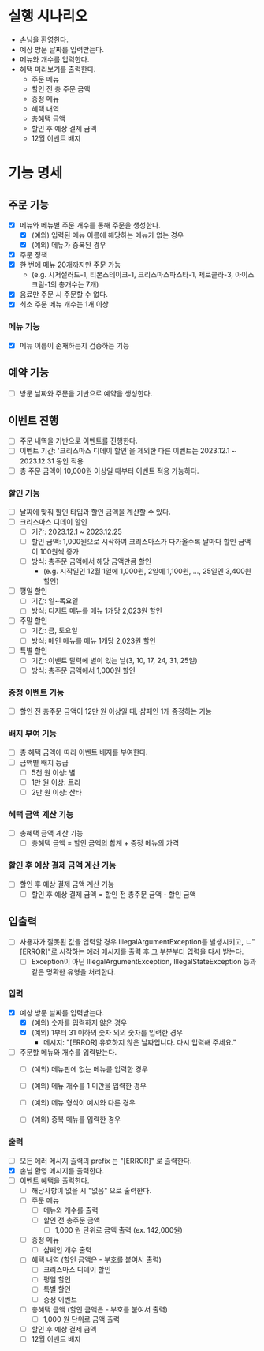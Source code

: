 # 실행 시나리오

- 손님을 환영한다.
- 예상 방문 날짜를 입력받는다.
- 메뉴와 개수를 입력한다.
- 혜택 미리보기를 출력한다.
  - 주문 메뉴
  - 할인 전 총 주문 금액
  - 증정 메뉴
  - 혜택 내역
  - 총혜택 금액
  - 할인 후 예상 결제 금액
  - 12월 이벤트 배지

# 기능 명세 

## 주문 기능

- [x] 메뉴와 메뉴별 주문 개수를 통해 주문을 생성한다.
  - [x] (예외) 입력된 메뉴 이름에 해당하는 메뉴가 없는 경우
  - [x] (예외) 메뉴가 중복된 경우
- [x] 주문 정책
 - [x] 한 번에 메뉴 20개까지만 주문 가능
   - (e.g. 시저샐러드-1, 티본스테이크-1, 크리스마스파스타-1, 제로콜라-3, 아이스크림-1의 총개수는 7개)
 - [x] 음료만 주문 시 주문할 수 없다.
 - [x] 최소 주문 메뉴 개수는 1개 이상

### 메뉴 기능

- [x] 메뉴 이름이 존재하는지 검증하는 기능 

## 예약 기능

- [ ] 방문 날짜와 주문을 기반으로 예약을 생성한다. 

## 이벤트 진행

- [ ] 주문 내역을 기반으로 이벤트를 진행한다.
- [ ] 이벤트 기간: '크리스마스 디데이 할인'을 제외한 다른 이벤트는 2023.12.1 ~ 2023.12.31 동안 적용
- [ ] 총 주문 금액이 10,000원 이상일 때부터 이벤트 적용 가능하다.

### 할인 기능

- [ ] 날짜에 맞춰 할인 타입과 할인 금액을 계산할 수 있다.
- [ ] 크리스마스 디데이 할인
  - [ ] 기간: 2023.12.1 ~ 2023.12.25
  - [ ] 할인 금액: 1,000원으로 시작하여 크리스마스가 다가올수록 날마다 할인 금액이 100원씩 증가
  - [ ] 방식: 총주문 금액에서 해당 금액만큼 할인
    - (e.g. 시작일인 12월 1일에 1,000원, 2일에 1,100원, ..., 25일엔 3,400원 할인)
- [ ] 평일 할인 
  - [ ] 기간: 일~목요일
  - [ ] 방식: 디저트 메뉴를 메뉴 1개당 2,023원 할인
- [ ] 주말 할인
  - [ ] 기간: 금, 토요일
  - [ ] 방식: 메인 메뉴를 메뉴 1개당 2,023원 할인
- [ ] 특별 할인
  - [ ] 기간: 이벤트 달력에 별이 있는 날(3, 10, 17, 24, 31, 25일) 
  - [ ] 방식: 총주문 금액에서 1,000원 할인

### 증정 이벤트 기능

- [ ] 할인 전 총주문 금액이 12만 원 이상일 때, 샴페인 1개 증정하는 기능

### 배지 부여 기능

- [ ] 총 혜택 금액에 따라 이벤트 배지를 부여한다.
- [ ] 금액별 배지 등급
  - [ ] 5천 원 이상: 별
  - [ ] 1만 원 이상: 트리
  - [ ] 2만 원 이상: 산타

### 헤택 금액 계산 기능

- [ ] 총혜택 금액 계산 기능
  - [ ] 총혜택 금액 = 할인 금액의 합계 + 증정 메뉴의 가격

### 할인 후 예상 결제 금액 계산 기능

- [ ] 할인 후 예상 결제 금액 계산 기능
  -  [ ] 할인 후 예상 결제 금액 = 할인 전 총주문 금액 - 할인 금액

## 입출력

- [ ] 사용자가 잘못된 값을 입력할 경우 IllegalArgumentException를 발생시키고, ㄴ"[ERROR]"로 시작하는 에러 메시지를 출력 후 그 부분부터 입력을 다시 받는다.
  - [ ] Exception이 아닌 IllegalArgumentException, IllegalStateException 등과 같은 명확한 유형을 처리한다.

### 입력

- [x] 예상 방문 날짜를 입력받는다.
  - [x] (예외) 숫자를 입력하지 않은 경우
  - [x] (예외) 1부터 31 이하의 숫자 외의 숫자를 입력한 경우 
    - 메시지: "[ERROR] 유효하지 않은 날짜입니다. 다시 입력해 주세요."
- [ ] 주문할 메뉴와 개수를 입력받는다.
  - [ ] (예외) 메뉴판에 없는 메뉴를 입력한 경우
  - [ ] (예외) 메뉴 개수를 1 미만을 입력한 경우
  - [ ] (예외) 메뉴 형식이 예시와 다른 경우
  - [ ] (예외) 중복 메뉴를 입력한 경우


### 출력

- [ ] 모든 에러 메시지 출력의 prefix 는 "[ERROR]" 로 출력한다.
- [x] 손님 환영 메시지를 출력한다.
- [ ] 이벤트 혜택을 출력한다.
  - [ ] 해당사항이 없을 시 "없음" 으로 출력한다. 
  - [ ] 주문 메뉴
    - [ ] 메뉴와 개수를 출력
    - [ ] 할인 전 총주문 금액
      - [ ] 1,000 원 단위로 금액 출력 (ex. 142,000원)
  - [ ] 증정 메뉴 
    - [ ] 샴페인 개수 출력
  - [ ] 혜택 내역 (할인 금액은 - 부호를 붙여서 출력)
    - [ ] 크리스마스 디데이 할인
    - [ ] 평일 할인
    - [ ] 특별 할인
    - [ ] 증정 이벤트
  - [ ] 총혜택 금액 (할인 금액은 - 부호를 붙여서 출력)
    - [ ] 1,000 원 단위로 금액 출력
  - [ ] 할인 후 예상 결제 금액
  - [ ] 12월 이벤트 배지